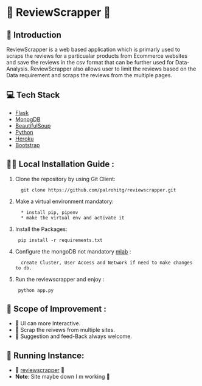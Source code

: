 # :metal:	ReviewScrapper 	:snake:	

## :pushpin: Introduction 

ReviewScrapper is a web based application which is primarly used to scraps the reviews for a particualar products from Ecommerce websites and save the reviews in the csv format that can be further used for Data-Analysis. ReviewScrapper also allows user to limit the reviews based on the Data requirement and scraps the reviews from the multiple pages.

## :computer: Tech Stack
    
* [Flask](https://flask.palletsprojects.com/)
* [MonogDB](https://www.mongodb.com/)
* [BeautifulSoup](https://www.crummy.com/software/BeautifulSoup/doc)
* [Python](https://www.python.org/)
* [Heroku](https://www.heroku.com/)
* [Bootstrap](https://getbootstrap.com/)


## :running_woman: Local Installation Guide : 

1. Clone the repository by using Git Client: 

         git clone https://github.com/palrohitg/reviewscrapper.git

2. Make a virtual environment mandatory: 

         * install pip, pipenv
         * make the virtual env and activate it 

3. Install the Packages: 

        pip install -r requirements.txt

4. Configure the mongoDB not mandatory [mlab](https://mlab.com/) :
    
         create Cluster, User Access and Network if need to make changes to db.

5. Run the reviewscrapper and enjoy : 

        python app.py

## :dart:	Scope of Improvement : 

* :blossom: UI can more Interactive. 
* :blossom: Scrap the reivews from multiple sites.
* :blossom: Suggestion and feed-Back always welcome.

## :iphone:	Running Instance:

* :beers:	[reviewscrapper](https://vikas-webscrapper-review.herokuapp.com/) :beers:
* **Note**: Site maybe down I m working :crossed_fingers:

    







